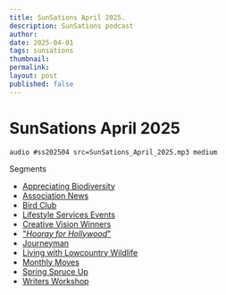 ```yaml
---
title: SunSations April 2025.
description: SunSations podcast
author: 
date: 2025-04-01
tags: sunsations
thumbnail: 
permalink: 
layout: post
published: false
---
```


# SunSations April 2025

`audio #ss202504 src=SunSations_April_2025.mp3 medium`

Segments
- [Appreciating Biodiversity](#?ss202504/play/39/2:10/)
- [Association News](#?ss202504/play/2:08/5:43)
- [Bird Club](#?ss202504/play/5:44/6:16)
- [Lifestyle Services Events](#?ss202504/play/6:17/8:00)
- [Creative Vision Winners](#?ss202504/play/8:02/9:12)
- ["*Hooray for Hollywood*"](#?ss202504/play/9:13/9:51)
- [Journeyman](#?ss202504/play/9:52/10:10)
- [Living with Lowcountry Wildlife](#?ss202504/play/10:12/11:16/)
- [Monthly Moves](#?ss202504/play/11:17/11:57/)
- [Spring Spruce Up](#?ss202504/play/11:58/12:52/)
- [Writers Workshop](#?ss202504/play/12:53/13:10/)

[^1]: Podcasts are AI-generated using Google NotebookLM